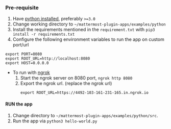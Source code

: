 ### Pre-requisite
1. Have [python installed](https://www.python.org/downloads/), preferably `>=3.0`
2. Change working directory to `~/mattermost-plugin-apps/examples/python`
3. Install the requirements mentioned in the `requirement.txt` with `pip3 install -r requirements.txt`
3. Configure the following environment variables to run the app on custom port/url
  ```
  export PORT=8080
  export ROOT_URL=http://localhost:8080
  export HOST=0.0.0.0
  ```
- To run with [ngrok](https://ngrok.com/download)
  1. Start the ngrok server on 8080 port, `ngrok http 8080`
  2. Export the ngrok url. (replace the ngrok url)
     ```
     export ROOT_URL=https://4492-103-161-231-165.in.ngrok.io
     ```

#### RUN the app 
1. Change directory to `~/mattermost-plugin-apps/examples/python/src`.
2. Run the app via `python3 hello-world.py`
